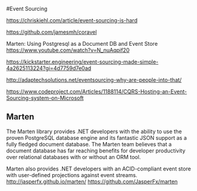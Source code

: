 #Event Sourcing

https://chriskiehl.com/article/event-sourcing-is-hard

https://github.com/jamesmh/coravel

Marten: Using Postgresql as a Document DB and Event Store
https://www.youtube.com/watch?v=N_nuAqpif20

https://kickstarter.engineering/event-sourcing-made-simple-4a2625113224?gi=4d7759d7e0ad

http://adaptechsolutions.net/eventsourcing-why-are-people-into-that/

https://www.codeproject.com/Articles/1188114/CQRS-Hosting-an-Event-Sourcing-system-on-Microsoft


## Marten

The Marten library provides .NET developers with the ability to use the proven PostgreSQL database engine and its fantastic JSON support as a fully fledged document database. The Marten team believes that a document database has far reaching benefits for developer productivity over relational databases with or without an ORM tool.

Marten also provides .NET developers with an ACID-compliant event store with user-defined projections against event streams.
http://jasperfx.github.io/marten/
https://github.com/JasperFx/marten



